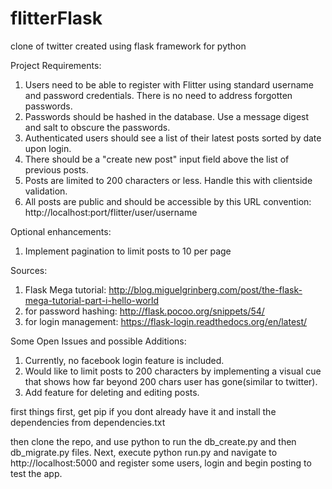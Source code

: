 flitterFlask
============

clone of twitter created using flask framework for python 

Project Requirements:

1. Users need to be able to register with Flitter using standard username and password credentials. There is no need to address forgotten passwords.
2. Passwords should be hashed in the database. Use a message digest and salt to obscure the passwords.
3. Authenticated users should see a list of their latest posts sorted by date upon login.
4. There should be a "create new post" input field above the list of previous posts.
5. Posts are limited to 200 characters or less. Handle this with client­side validation.
6. All posts are public and should be accessible by this URL convention:
http://localhost:port/flitter/user/username

Optional enhancements: 

1. Implement pagination to limit posts to 10 per page

Sources:

1. Flask Mega tutorial: http://blog.miguelgrinberg.com/post/the-flask-mega-tutorial-part-i-hello-world
2. for password hashing: http://flask.pocoo.org/snippets/54/
3. for login management: https://flask-login.readthedocs.org/en/latest/


Some Open Issues and possible Additions:

1. Currently, no facebook login feature is included.
2. Would like to limit posts to 200 characters by implementing a visual cue that shows how far beyond 200 chars user has gone(similar to twitter).
3. Add feature for deleting and editing posts.

first things first, get pip if you dont already have it and install the dependencies from dependencies.txt

then clone the repo, and use python to run the db_create.py and then db_migrate.py files.
Next, execute python run.py and navigate to http://localhost:5000 and register some users, login and begin posting to test the app.



